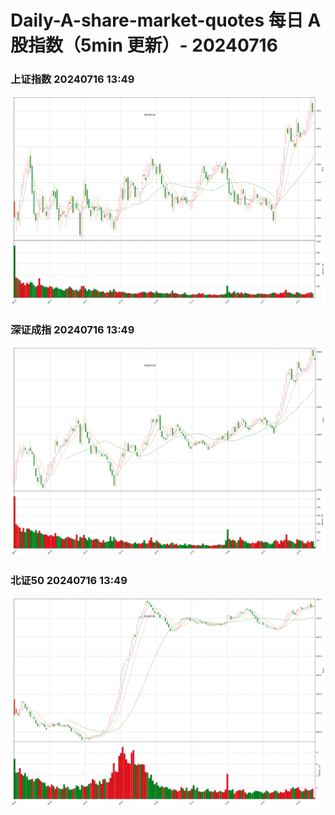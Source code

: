
# Daily-A-share-market-quotes 每日 A 股指数（5min 更新）- 20240716

### 上证指数 20240716 13:49
![](./fig/2024/7/20240716-sh000001.png)

### 深证成指 20240716 13:49
![](./fig/2024/7/20240716-sz399001.png)

### 北证50 20240716 13:49
![](./fig/2024/7/20240716-bj899050.png)
